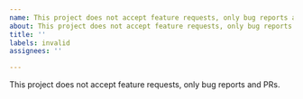 ```yaml
---
name: This project does not accept feature requests, only bug reports and PRs.
about: This project does not accept feature requests, only bug reports and PRs.
title: ''
labels: invalid
assignees: ''

---
```


This project does not accept feature requests, only bug reports and PRs.
